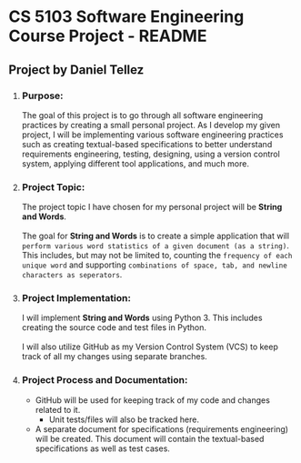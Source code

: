 # CS 5103 Software Engineering Course Project - README
## Project by Daniel Tellez

1. ### **Purpose:**
    The goal of this project is to go through all software engineering practices by creating a small personal project.  As I develop my given project, I will be implementing various software engineering practices such as creating textual-based specifications to better understand requirements engineering, testing, designing, using a version control system, applying different tool applications, and much more.

2. ### **Project Topic:**
    The project topic I have chosen for my personal project will be **String and Words**.<br></br>
    The goal for **String and Words** is to create a simple application that will
    `perform various word statistics of a given document (as a string)`.  This includes, but may not be limited to, counting the `frequency of each unique word` and supporting `combinations of space, tab, and newline characters as seperators`.

3. ### **Project Implementation:**
    I will implement **String and Words** using Python 3.  This includes creating the source code and test files in Python.<br><br>
    I will also utilize GitHub as my Version Control System (VCS) to keep track of all my changes using separate branches.

4. ### **Project Process and Documentation:**
    - GitHub will be used for keeping track of my code and changes related to it.
        - Unit tests/files will also be tracked here.
    - A separate document for specifications (requirements engineering) will be created.  This document will contain the textual-based specifications as well as test cases.  
